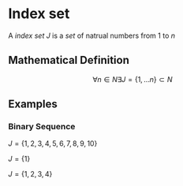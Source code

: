# Index set

A _index set_ $J$ is a _set_ of natrual numbers from 1 to $n$

## Mathematical Definition

$$\forall n \in N \exists J = \{1, ... n \} \subset N$$

## Examples

### Binary Sequence

$J = \{1, 2, 3, 4, 5, 6, 7, 8, 9, 10\}$

$J = \{1\}$

$J = \{1, 2, 3, 4\}$
